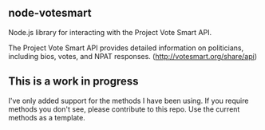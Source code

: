 ## node-votesmart
Node.js library for interacting with the Project Vote Smart API.

The Project Vote Smart API provides detailed information on politicians, including bios, votes, and NPAT responses. (http://votesmart.org/share/api)

## This is a work in progress
I've only added support for the methods I have been using. If you require methods you don't see, please contribute to this repo. Use the current methods as a template.